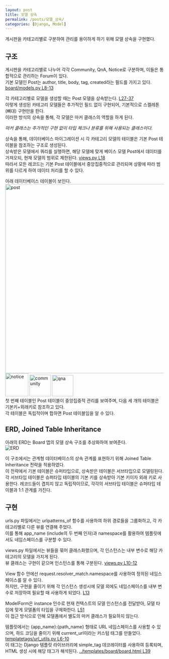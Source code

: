 ```yaml
---
layout: post
title: 모델 상속
permalink: /posts/모델_상속/
categories: [Django, Model]
---
```


게시판을 카테고리별로 구분하여 관리를 용이하게 하기 위해 모델 상속을 구현했다.

## 구조

게시판을 카테고리별로 나누어 각각 Community, QnA, Notice로 구분하며, 이들은 통합적으로 관리하는 Forum이 있다.  
기본 모델인 Post는 author, title, body, tag, created라는 필드를 가지고 있다. [board/models.py L8-13](https://github.com/Aivle4-Team3/Aplus-EDU/blob/2e01032d30452baca754e70b37b1a0f801595681/board/models.py#L8-L13)

각 카테고리별로 모델을 생성할 때는 Post 모델을 상속받는다. [L27-37](https://github.com/Aivle4-Team3/Aplus-EDU/blob/2e01032d30452baca754e70b37b1a0f801595681/board/models.py#L27-L37)  
이렇게 생성된 카테고리 모델들은 추가적인 필드 없이 구현되어, 기본적으로 스켈레톤(뼈대) 구현만을 한다.  
이러한 방식의 상속을 통해, 각 모델은 마커 클래스의 역할을 하게 된다.

_마커 클래스는 추가적인 구현 없이 타입 체크나 분류를 위해 사용되는 클래스이다._

상속을 통해, 데이터베이스 마이그레이션 시 각 카테고리 모델의 테이블은 기본 Post 테이블을 참조하는 구조로 생성된다.  
상속받은 모델에서 쿼리를 실행하면, 해당 모델에 맞게 베이스 모델 Post에서 데이터를 가져오되, 현재 모델의 범위로 제한된다. [views.py L18](https://github.com/Aivle4-Team3/Aplus-EDU/blob/main/board/views.py#L18)  
따라서 모든 레코드는 기본 Post 테이블에서 중앙집중적으로 관리되며 상황에 따라 범위를 다르게 하여 데이터 처리를 할 수 있다.

아래 데이터베이스 테이블이 보인다.  
<img width="599" alt="post" src="https://github.com/Aivle4-Team3/Aplus-EDU/assets/26417221/febc2caf-5b18-4b72-ba1f-a95b40f8a771">
<img width="73" alt="notice" src="https://github.com/Aivle4-Team3/Aplus-EDU/assets/26417221/1d251325-3662-4817-a5fd-dec40306d4b3">
<img width="68" alt="community" src="https://github.com/Aivle4-Team3/Aplus-EDU/assets/26417221/ce1b8563-421d-44db-8492-461992267517">
<img width="67" alt="qna" src="https://github.com/Aivle4-Team3/Aplus-EDU/assets/26417221/55ca5c35-aa80-434c-88ea-1c1d0e25d1a4">  
첫 번째 테이블인 Post 테이블이 중앙집중적 관리를 보여주며, 다음 세 개의 테이블은 기본키+외래키로 참조하고 있다.  
각 테이블은 독립적이며 합하면 Post 테이블임을 알 수 있다.

## ERD, Joined Table Inheritance

아래의 ERD는 Board 앱의 모델 상속 구조를 추상화하여 보여준다.  
![ERD](https://github.com/Aivle4-Team3/Aplus-EDU/assets/26417221/22590642-93fe-40f1-89ff-67c7cc2bd0dd)

이 구조에서는 관계형 데이터베이스의 상속 관계를 표현하기 위해 Joined Table Inheritance 전략을 적용하였다.  
이 전략에서 기본 테이블은 슈퍼타입으로, 상속받은 테이블은 서브타입으로 모델링된다.  
각 서브타입 테이블은 슈퍼타입 테이블의 기본 키를 상속받아 기본 키이자 외래 키로 사용한다. 레코드들이 겹치지 않고 독립적이므로, 각각의 서브타입 테이블은 슈퍼타입 테이블과 1:1 관계를 가진다.

## 구현

urls.py 파일에서는 urlpatterns_of 함수를 사용하여 하위 경로들을 그룹화하고, 각 카테고리별로 다른 뷰를 연결해 주었다.  
이를 통해 app_name (include의 두 번째 인자)과 namespace를 활용하여 템플릿에서도 네임스페이스를 구분할 수 있다.

views.py 파일에서는 뷰들을 묶어 클래스화했으며, 각 인스턴스는 내부 변수로 해당 카테고리의 모델을 가지게 된다.  
뷰 클래스는 구현이 같으며 인스턴스를 통해 구분된다. [views.py L10-12](https://github.com/Aivle4-Team3/Aplus-EDU/blob/main/board/views.py#L10-L12)

View 함수 안에선 request.resolver_match.namespace를 사용하여 정의된 네임스페이스를 알 수 있다.  
하지만, 구현을 줄이기 위해 각 인스턴스 생성시에 모델 외에도 네임스페이스를 내부 변수로 저장하여 필요할 때 사용하게 되었다. [L13](https://github.com/Aivle4-Team3/Aplus-EDU/blob/main/board/views.py#L13)

ModelForm은 instance 인수로 현재 컨텍스트의 모델 인스턴스를 전달받아, 모델 타입에 맞게 모델폼의 타입을 구체화한다. [L51](https://github.com/Aivle4-Team3/Aplus-EDU/blob/main/board/views.py#L51)  
이 접근 방식으로 인해 모델폼에서 별도의 마커 클래스가 필요하지 않는다.

템플릿에서는 {app_name}:{path_name} 형태로 URL 네임스페이스를 사용할 수 있으며, 하드 코딩을 줄이기 위해 current_url이라는 커스텀 태그를 만들었다. [templatetags/url_utils.py L6-10](https://github.com/Aivle4-Team3/Aplus-EDU/blob/main/board/templatetags/url_utils.py#L6-L10)  
이 태그는 Django 템플릿 라이브러리에 simple_tag 데코레이터를 사용하여 등록되며, HTML 생성 시에 해당 태그가 해석된다. [../templates/board/board.html L39](https://github.com/Aivle4-Team3/Aplus-EDU/blob/main/templates/board/board.html#L39)
